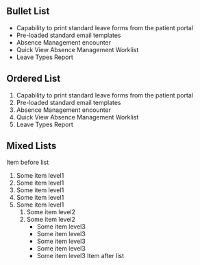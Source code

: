 ## Bullet List

* Capability to print standard leave forms from the patient portal
* Pre-loaded standard email templates
* Absence Management encounter
* Quick View Absence Management Worklist
* Leave Types Report

## Ordered List

1. Capability to print standard leave forms from the patient portal
2. Pre-loaded standard email templates
3. Absence Management encounter
4. Quick View Absence Management Worklist
5. Leave Types Report

## Mixed Lists

Item before list

1. Some item level1
2. Some item level1
3. Some item level1
4. Some item level1
5. Some item level1
    1. Some item level2
    2. Some item level2
        * Some item level3
        * Some item level3
        * Some item level3
        * Some item level3
        * Some item level3
Item after list
